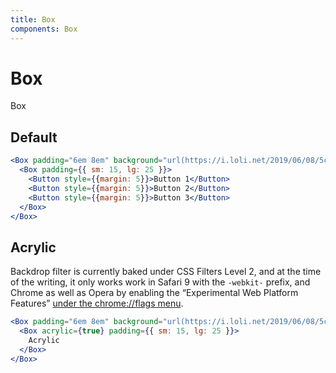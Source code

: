 ```yaml
---
title: Box
components: Box
---
```


# Box

<p class="description">Box</p>

## Default

```jsx
<Box padding="6em 8em" background="url(https://i.loli.net/2019/06/08/5cfb6d5a7456419123.jpg) center/cover">
  <Box padding={{ sm: 15, lg: 25 }}>
    <Button style={{margin: 5}}>Button 1</Button>
    <Button style={{margin: 5}}>Button 2</Button>
    <Button style={{margin: 5}}>Button 3</Button>
  </Box>
</Box>
```

## Acrylic

Backdrop filter is currently baked under CSS Filters Level 2, and at the time of the writing, it only works work in Safari 9 with the `-webkit-` prefix, and Chrome as well as Opera by enabling the “Experimental Web Platform Features” [under the chrome://flags menu](https://webdesign.tutsplus.com/tutorials/css-backdrop-filters--cms-27314).

```jsx
<Box padding="6em 8em" background="url(https://i.loli.net/2019/06/08/5cfb6d5a7456419123.jpg) center/cover">
  <Box acrylic={true} padding={{ sm: 15, lg: 25 }}>
    Acrylic
  </Box>
</Box>
```
